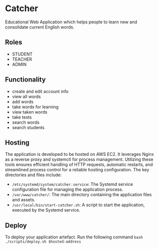 # Catcher
Educational Web Application which helps people to learn new and consolidate current English words.

## Roles
* STUDENT
* TEACHER
* ADMIN

## Functionality
* create and edit account info
* view all words
* add words
* take words for learning
* view taken words
* take tests
* search words
* search students

## Hosting
The application is developed to be hosted on AWS EC2.
It leverages Nginx as a reverse proxy and systemctl for process management. Utilizing these tools ensures efficient handling of HTTP requests, automatic restarts, and streamlined process control for a reliable hosting configuration.
The key directories and files include:
- `/etc/systemd/system/catcher.service`: The Systemd service configuration file for managing the application process.
- `/var/www/catcher/`: The main directory containing the application files and assets.
- `/usr/local/bin/start-catcher.sh`: A script to start the application, executed by the Systemd service.

## Deploy
To deploy your application artefact.
Run the following command `bash ./scripts/deploy.sh $hosted-address`